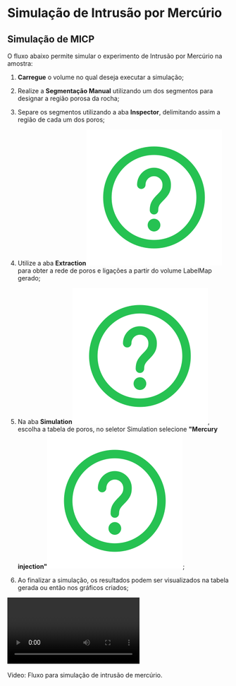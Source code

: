 # Simulação de Intrusão por Mercúrio

<div class="content-wrapper">
    <div class="text-content">
        <h2>Simulação de MICP</h2>
        <p>O fluxo abaixo permite simular o experimento de Intrusão por Mercúrio na amostra:</p>
        <ol>
            <li>
            <p><b>Carregue</b> o volume no qual deseja executar a simulação;</p>
            </li>
            <li>
            <p>Realize a <b>Segmentação Manual</b> utilizando um dos segmentos para designar a região porosa da rocha;</p>
            </li>
            <li>
            <p>Separe os segmentos utilizando a aba <b>Inspector</b>, delimitando assim a região de cada um dos poros;</p>
            </li>
            <li>
            <p>Utilize a aba <b>Extraction</b><a href="../Modulos/PNExtraction.html"><img alt="Know More" src="../../assets/icons/saiba_mais.svg" class="know-more-icon"></a> para obter a rede de poros e ligações a partir do volume LabelMap gerado;</p>
            </li>
            <li>
            <p>Na aba <b>Simulation</b><a href="../Modulos/PNSimulation.html"><img alt="Know More" src="../../assets/icons/saiba_mais.svg" class="know-more-icon"></a>, escolha a tabela de poros, no seletor Simulation selecione <b>"Mercury injection"</b><a href="../Modulos/PNSimulation.html#mercury-injection"><img alt="Know More" src="../../assets/icons/saiba_mais.svg" class="know-more-icon"></a>;</p>
            </li>
			<li>
            <p>Ao finalizar a simulação, os resultados podem ser visualizados na tabela gerada ou então nos gráficos criados;</p>
            </li>
        </ol>
    </div>
    <div class="video-wrapper">
        <video class="floating-video" controls>
            <source src="../../assets/videos/pnm_micp.webm" type="video/webm">
            Sorry, your browser does not support the video tag.
        </video>
        <p class="video-caption">Video: Fluxo para simulação de intrusão de mercúrio.</p>
    </div>
</div>
